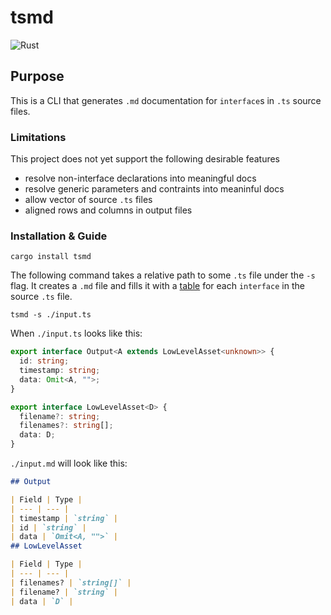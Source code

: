 # tsmd

![Rust](https://github.com/nonnontrivial/tsmd/workflows/Rust/badge.svg)

## Purpose

This is a CLI that generates `.md` documentation for `interface`s in `.ts` source files.

### Limitations

This project does not yet support the following desirable features

- resolve non-interface declarations into meaningful docs
- resolve generic parameters and contraints into meaninful docs
- allow vector of source `.ts` files
- aligned rows and columns in output files

### Installation & Guide

```shell
cargo install tsmd
```

The following command takes a relative path to some `.ts` file under the `-s` flag. It creates a `.md` file and fills it with a [table](https://www.markdownguide.org/extended-syntax#tables) for each `interface` in the source `.ts` file.

```shell
tsmd -s ./input.ts
```

When `./input.ts` looks like this:

```typescript
export interface Output<A extends LowLevelAsset<unknown>> {
  id: string;
  timestamp: string;
  data: Omit<A, "">;
}

export interface LowLevelAsset<D> {
  filename?: string;
  filenames?: string[];
  data: D;
}

```

`./input.md` will look like this: 

```md
## Output

| Field | Type |
| --- | --- |
| timestamp | `string` |
| id | `string` |
| data | `Omit<A, "">` |
## LowLevelAsset

| Field | Type |
| --- | --- |
| filenames? | `string[]` |
| filename? | `string` |
| data | `D` |
```
